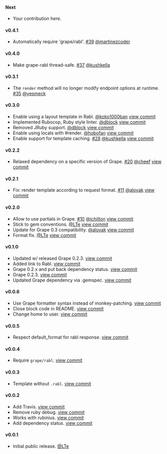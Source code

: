 #### Next

* Your contribution here.

#### v0.4.1

* Automatically require 'grape/rabl'. [#39](https://github.com/ruby-grape/grape-rabl/issues/39) [@martinezcoder](https://github.com/martinezcoder)

#### v0.4.0

* Make grape-rabl thread-safe. [#37](https://github.com/ruby-grape/grape-rabl/issues/37) [@kushkella](https://github.com/kushkella)

#### v0.3.1

* The `render` method will no longer modify endpoint options at runtime. [#35](https://github.com/ruby-grape/grape-rabl/issues/35) [@yesmeck](https://github.com/yesmeck)

#### v0.3.0

* Enable using a layout template in Rabl. [@koko1000ban](https://github.com/koko1000ban) [view commit](https://github.com/ruby-grape/grape-rabl/commit/1fbfbd58c3fb320be1b52b3247fda2a23cacc9fc)
* Implemented Rubocop, Ruby style linter. [@dblock](https://github.com/dblock) [view commit](https://github.com/ruby-grape/grape-rabl/commit/1211056de22a5989c063d57b7b37ebb1f1977e83)
* Removed JRuby support. [@dblock](https://github.com/dblock) [view commit](https://github.com/ruby-grape/grape-rabl/commit/59905c1b09670fe08501e09bad4ec8714839f2d3)
* Enable using locals with #render. [@hobofan](https://github.com/hobofan) [view commit](https://github.com/ruby-grape/grape-rabl/commit/6c24130f6a670e52e6119c56904b8ed2e6f60b39)
* Enable support for template caching. [#28](https://github.com/ruby-grape/grape-rabl/pull/28) [@kushkella](https://github.com/kushkella) [view commit](https://github.com/ruby-grape/grape-rabl/commit/79b1e58d767c6286b510af669e718310c0ad25c2)

#### v0.2.2

* Relaxed dependency on a specific version of Grape. [#20](https://github.com/ruby-grape/grape-rabl/pull/20) [@cheef](https://github.com/cheef) [view commit](https://github.com/ruby-grape/grape-rabl/commit/56da0a5bcecb16501cdd93ac25f3b6ca6d7a86f0)

#### v0.2.1

* Fix: render template according to request format. [#11](https://github.com/ruby-grape/grape-rabl/pull/11) [@alovak](https://github.com/alovak) [view commit](http://github.com/ruby-grape/grape-rabl/commit/f9658cf7a3026122afbb77e0da613731a5828338)

#### v0.2.0

* Allow to use partials in Grape. [#10](https://github.com/ruby-grape/grape-rabl/pull/10) [@ichilton](https://github.com/ichilton) [view commit](http://github.com/ruby-grape/grape-rabl/commit/72c96c5acc9d8000f56ee8400ae0229053fb3e7e)
* Stick to gem conventions. [@LTe](https://github.com/lte) [view commit](http://github.com/ruby-grape/grape-rabl/commit/aabd0e2ad72f56a75427eebcc586deed57cf5f58)
* Update for Grape 0.3 compatibility. [@alovak](https://github.com/alovak) [view commit](http://github.com/ruby-grape/grape-rabl/commit/78bfdceffbfe90b700868ff1e79ab87e8baded81)
* Format fix. [@LTe](https://github.com/lte) [view commit](http://github.com/ruby-grape/grape-rabl/commit/13749cc18d332dcd0050bb32980cc233868a7992)

#### v0.1.0

* Updated w/ released Grape 0.2.3. [view commit](http://github.com/ruby-grape/grape-rabl/commit/9a055dfd8e13e0952a587de7a2e19c9f762e939c)
* Added link to Rabl. [view commit](http://github.com/ruby-grape/grape-rabl/commit/2a7650cb5f9327761cac8b928453e451a973e131)
* Grape 0.2.x and put back dependency status. [view commit](http://github.com/ruby-grape/grape-rabl/commit/9c1183f3758db8a79737ff35f0c328be646a3f65)
* Grape 0.2.3. [view commit](http://github.com/ruby-grape/grape-rabl/commit/d06a6559a02095e1d84fbbd8df0c3eccdd31930b)
* Updated Grape dependency via .gemspec. [view commit](http://github.com/ruby-grape/grape-rabl/commit/fd44b6a91fa327438eac968fea62ac00ec3ae01f)

#### v0.0.6

* Use Grape formatter syntax instead of monkey-patching. [view commit](http://github.com/ruby-grape/grape-rabl/commit/bfba4c382933fd0f912d9114676b6d79d627c3be)
* Close block code in README. [view commit](http://github.com/ruby-grape/grape-rabl/commit/f397a0de4399d0797b5e327d56234464091d7e3d)
* Change home to user. [view commit](http://github.com/ruby-grape/grape-rabl/commit/45178ec13c613d872c65475b330d20a548459681)

#### v0.0.5

* Respect default_format for rabl response. [view commit](http://github.com/ruby-grape/grape-rabl/commit/ac54ebbb1d43d1fb76ee9516c5aa683c750c73b0)

#### v0.0.4

* Require `grape/rabl`. [view commit](http://github.com/ruby-grape/grape-rabl/commit/e99a185b20974f5e72ac3c19ec377a5853780a33)

#### v0.0.3

* Template without `.rabl`. [view commit](http://github.com/ruby-grape/grape-rabl/commit/cecca03a680f8ae50b406e1b8c170eba27d1bc99)

#### v0.0.2

* Add Travis. [view commit](http://github.com/ruby-grape/grape-rabl/commit/71c905bc91066c6fdb628afb555561e23219e213)
* Remove ruby debug. [view commit](http://github.com/ruby-grape/grape-rabl/commit/f80fad14a49b14ae7264b08eff12832c37cbd0b2)
* Works with rubinius. [view commit](http://github.com/ruby-grape/grape-rabl/commit/fceece344de095916ded7c477bb5891537bb8663)
* Add dependency status. [view commit](http://github.com/ruby-grape/grape-rabl/commit/66820fb52155c65d4cd9bd7b67f0f22c1105fa46)

#### v0.0.1

* Initial public release. [@LTe](https://github.com/lte)
